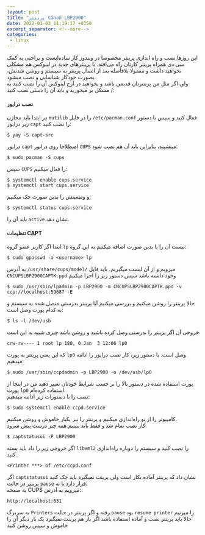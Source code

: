 ```yaml
---
layout: post
title: "پرینتر Canon-LBP2900"
date: 2022-01-03 11:19:17 +0350
excerpt_separator: <!--more-->
categories:
 - linux
---
```

این روز‌ها نصب و راه اندازی پرینتر مخصوصا در ویندوز کار ساده‌ایست و براحتی به کمک سی دی همراه پرینتر کارتان راه می‌افتد. با پرینترهای جدید در لینوکس هم مشکلی نخواهید داشت  و معمولا بلافاصله بعد از اتصال پرینتر به سیستم و روشن شدنش، بصورت خودکار شناسایی و نصب میشود.  
ولی اگر مثل من پرینترتان قدیمی باشد و بخواهید در آرچ لینوکس آن را نصب کنید به مشکل بر میخورید و باید آن را دستی نصب کنید /:    
<!--more-->
#### نصب درایور
در ابتدا باید مخازن `mutilib` را در فایل `/etc/pacman.conf` فعال کنید و سپس با دستور زیر درایور `capt` را نصب کنید:  
```console
$ yay -S capt-src
```  
درایور `capt` اصطلاحا روی درایور `CUPS` مینشیند، بنابراین باید آن هم نصب شود:  
```console
$ sudo pacman -S cups
```  
سپس `CUPS` را فعال میکنیم:   
```console
$ systemctl enable cups.service
$ systemctl start cups.service
```  
و وضعیتش را بدین صورت چک میکنیم:  
```console
$ systemctl status cups.service
```  
باید آن را `active` نشان دهد.  
#### تنظیمات CAPT
ابتدا اگر کاربر عضو گروه‌ `lp` نیست آن را با بدین صورت اضافه میکنیم به این گروه‌:  
```console
$ sudo gpasswd -a <username> lp
```  
به آدرس `/usr/share/cups/model/` میرویم و از آن لیست میگیریم. باید فایل `CNCUPSLBP2900CAPTK.ppd` وجود داشته باشد سپس دستور زیر را اجرا میکنیم  
```console
$ sudo /usr/sbin/lpadmin -p LBP2900 -m CNCUPSLBP2900CAPTK.ppd -v ccp://localhost:59687 -E
```  
حالا پرینتر را روشن میکنیم و بررسی میکنیم آیا پرینتر بدرستی متصل شده به سیستم و به کدام پورت وصل است:  
```console
$ ls -l /dev/usb
```  
خروجی آن اگر پرینتر را بدرستی وصل کرده باشید و روشن باشد چیزی شبیه به این است  
```console
crw-rw---- 1 root lp 180, 0 Jan  3 12:06 lp0
```  
که این یعنی پرینتر به پورت `lp0` وصل است. با دستور زیر، کار نصب درایور را ادامه میدهیم:  
```console
$ sudo /usr/sbin/ccpdadmin -p LBP2900 -o /dev/usb/lp0
```  
پورت استفاده شده در دستور بالا را بر حسب شرایط خودتان تغییر دهید من در اینجا از پورت `lp0` استفاده کرده‌ام.   
نصب را با دستورات زیر ادامه میدهیم:  
```console
$ sudo systemctl enable ccpd.service
```  
کامپیوتر را از نو راه‌اندازی میکنیم و پرینتر را نیز یکبار خاموش و روشن میکنیم.  
کار نصب تمام شد و فقط باید ببینیم همه چیز درست پیش میرود:
```console
$ captstatusui -P LBP2900
```  
اگر خروجی زیر را داد باید بسته `libxml2` را نصب کنید و سیستم را دوباره راه‌اندازی کنید..  
```console
<Printer ***> of /etc/ccpd.conf
```  
اگر `captstatusui` نشان داد که پرینتر آماده بکار است ولی پرینت نمیگیرد باید چک کنید پرینتر در حالت `pause` قرار دارد یا نه:  
به صفحه CUPS میرویم به آدرس:
```
http://localhost:631
```  
به سربرگ `Printers` رفته و اگر پرینتر در حالت `pause` بود `resume printer` را میزنیم  
حالا باید پرینتر نصب و آماده استفاده باشد اگر باز هم پرینت نمیگیرد یک بار دیگر آن را خاموش و سپس روشن کنید
